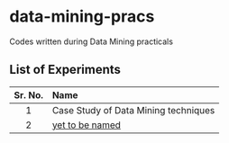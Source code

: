 # data-mining-pracs

Codes written during Data Mining practicals

## List of Experiments

| Sr. No. | Name                                 |
| :-----: | :----------------------------------- |
|    1    | Case Study of Data Mining techniques |
|    2    | [yet to be named](exp2/)             |
